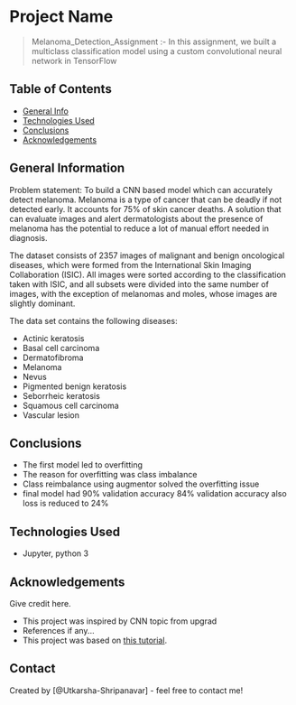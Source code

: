 
# Project Name
> Melanoma_Detection_Assignment :- In this assignment, we built a multiclass classification model using a custom convolutional neural network in TensorFlow


## Table of Contents
* [General Info](#general-information)
* [Technologies Used](#technologies-used)
* [Conclusions](#conclusions)
* [Acknowledgements](#acknowledgements)

<!-- You can include any other section that is pertinent to your problem -->

## General Information
Problem statement:
To build a CNN based model which can accurately detect melanoma. Melanoma is a type of cancer that can be deadly if not detected early. It accounts for 75% of skin cancer deaths. A solution that can evaluate images and alert dermatologists about the presence of melanoma has the potential to reduce a lot of manual effort needed in diagnosis.

The dataset consists of 2357 images of malignant and benign oncological diseases, which were formed from the International Skin Imaging Collaboration (ISIC). All images were sorted according to the classification taken with ISIC, and all subsets were divided into the same number of images, with the exception of melanomas and moles, whose images are slightly dominant.


The data set contains the following diseases:

- Actinic keratosis
- Basal cell carcinoma
- Dermatofibroma
- Melanoma
- Nevus
- Pigmented benign keratosis
- Seborrheic keratosis
- Squamous cell carcinoma
- Vascular lesion
 

<!-- You don't have to answer all the questions - just the ones relevant to your project. -->

## Conclusions
- The first model led to overfitting 
- The reason for overfitting was class imbalance
- Class reimbalance using augmentor solved the overfitting issue
- final model had 90% validation accuracy 84% validation accuracy also loss is reduced to 24%


<!-- You don't have to answer all the questions - just the ones relevant to your project. -->


## Technologies Used
- Jupyter, python 3

<!-- As the libraries versions keep on changing, it is recommended to mention the version of library used in this project -->

## Acknowledgements
Give credit here.
- This project was inspired by CNN topic from upgrad
- References if any...
- This project was based on [this tutorial](https://learn.upgrad.com/course/4476/segment/38557/225442/689429/3488275).


## Contact
Created by [@Utkarsha-Shripanavar] - feel free to contact me!


<!-- Optional -->
<!-- ## License -->
<!-- This project is open source and available under the [... License](). -->

<!-- You don't have to include all sections - just the one's relevant to your project -->
